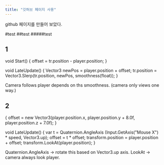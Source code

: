 ```yaml
---
title: "깃허브 페이지 사용"
---
```

github 페이지를 만들어 보았다.

#test
##test
#####test

## 1 ##
void Start()
{
    offset = tr.position - player.position;
}

void LateUpdate()
{
    Vector3 newPos = player.position + offset;
    tr.position = Vector3.Slerp(tr.position, newPos, smoothness(float));
}

Camera follows player depends on ths smoothness. (camera only views one way.)


## 2 ##

{
    offset = new Vector3(player.position.x, player.position.y + 8.0f, player.position.z + 7.0f);
}

void LateUpdate()
{
    var t = Quaternion.AngleAxis (Input.GetAxis("Mouse X") * speed, Vector3.up);
    offset =  t * offset;
    transform.position = player.position + offset; 
    transform.LookAt(player.position);
}

Quaternion.AngleAxis -> rotate this based on Vector3.up axis.
LookAt -> camera always look player.

